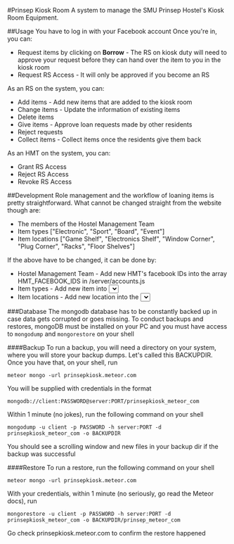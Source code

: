 #Prinsep Kiosk Room
A system to manage the SMU Prinsep Hostel's Kiosk Room Equipment.

##Usage
You have to log in with your Facebook account
Once you're in, you can:
* Request items by clicking on **Borrow** - The RS on kiosk duty will need to approve your request before they can hand over the item to you in the kiosk room
* Request RS Access - It will only be approved if you become an RS

As an RS on the system, you can:
* Add items - Add new items that are added to the kiosk room
* Change items - Update the information of existing items
* Delete items
* Give items - Approve loan requests made by other residents
* Reject requests
* Collect items - Collect items once the residents give them back

As an HMT on the system, you can:
* Grant RS Access
* Reject RS Access
* Revoke RS Access

##Development
Role management and the workflow of loaning items is pretty straightforward. What cannot be changed straight from the website though are:

* The members of the Hostel Management Team
* Item types ["Electronic", "Sport", "Board", "Event"]
* Item locations ["Game Shelf", "Electronics Shelf", "Window Corner", "Plug Corner", "Racks", "Floor Shelves"]

If the above have to be changed, it can be done by:

* Hostel Management Team - Add new HMT's facebook IDs into the array HMT_FACEBOOK_IDS in /server/accounts.js
* Item types - Add new item <options> into <select class="type"> in /client/prinsepkiosk.html
* Item locations - Add new location <options> into the <select class="location"> in /client/prinsepkiosk.html AND add new images (JPG/PNG files) of the new locations in /public/mapitems/ with file names the same as the option values

###Database
The mongodb database has to be constantly backed up in case data gets corrupted or goes missing. To conduct backups and restores, mongoDB must be installed on your PC and you must have access to ```mongodump``` and ```mongorestore``` on your shell

####Backup
To run a backup, you will need a directory on your system, where you will store your backup dumps. Let's called this BACKUPDIR. Once you have that, on your shell, run
```
meteor mongo -url prinsepkiosk.meteor.com
```

You will be supplied with credentials in the format
```
mongodb://client:PASSWORD@server:PORT/prinsepkiosk_meteor_com
```

Within 1 minute (no jokes), run the following command on your shell
```
mongodump -u client -p PASSWORD -h server:PORT -d prinsepkiosk_meteor_com -o BACKUPDIR
```

You should see a scrolling window and new files in your backup dir if the backup was successful

####Restore
To run a restore, run the following command on your shell
```
meteor mongo -url prinsepkiosk.meteor.com
```

With your credentials, within 1 minute (no seriously, go read the Meteor docs), run
```
mongorestore -u client -p PASSWORD -h server:PORT -d prinsepkiosk_meteor_com -o BACKUPDIR/prinsep_meteor_com
```

Go check prinsepkiosk.meteor.com to confirm the restore happened
